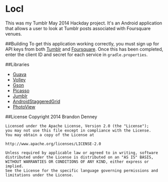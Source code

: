 Locl
====
This was my Tumblr May 2014 Hackday project. It's an Android application that allows a user to look at Tumblr posts associated with Foursquare venues.

##Building
To get this application working correctly, you must sign up for API keys from both [Tumblr](https://www.tumblr.com/oauth/apps) and [Foursquare](https://foursquare.com/developers/apps). Once this has been completed, enter the client ID and secret for each service in `gradle.properties`.

##Libraries
* [Guava](https://code.google.com/p/guava-libraries/)
* [Volley](https://android.googlesource.com/platform/frameworks/volley/)
* [Gson](https://code.google.com/p/google-gson/)
* [Picasso](http://square.github.io/picasso/)
* [Jumblr](https://github.com/tumblr/jumblr)
* [AndroidStaggeredGrid](https://github.com/etsy/AndroidStaggeredGrid)
* [PhotoView](https://github.com/chrisbanes/PhotoView)

##License
    Copyright 2014 Brandon Denney

    Licensed under the Apache License, Version 2.0 (the "License");
    you may not use this file except in compliance with the License.
    You may obtain a copy of the License at

    http://www.apache.org/licenses/LICENSE-2.0

    Unless required by applicable law or agreed to in writing, software
    distributed under the License is distributed on an "AS IS" BASIS,
    WITHOUT WARRANTIES OR CONDITIONS OF ANY KIND, either express or implied.
    See the License for the specific language governing permissions and
    limitations under the License.
